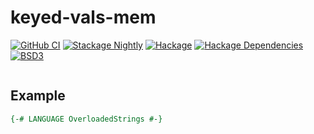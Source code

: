 # keyed-vals-mem

[![GitHub CI](https://github.com/adetokunbo/keyed-vals-mem/actions/workflows/ci.yml/badge.svg)](https://github.com/adetokunbo/keyed-vals-mem/actions)
[![Stackage Nightly](http://stackage.org/package/keyed-vals-mem/badge/nightly)](http://stackage.org/nightly/package/keyed-vals-mem)
[![Hackage][hackage-badge]][hackage]
[![Hackage Dependencies][hackage-deps-badge]][hackage-deps]
[![BSD3](https://img.shields.io/badge/license-BSD3-green.svg?dummy)](https://github.com/adetokunbo/keyed-vals-mem/blob/master/LICENSE)

```
```

## Example

```haskell
{-# LANGUAGE OverloadedStrings #-}

```

[1]: https://hackage.haskell.org/package/wai
[hackage-deps-badge]: <https://img.shields.io/hackage-deps/v/keyed-vals-mem.svg>
[hackage-deps]:       <http://packdeps.haskellers.com/feed?needle=keyed-vals-mem>
[hackage-badge]:      <https://img.shields.io/hackage/v/keyed-vals-mem.svg>
[hackage]:            <https://hackage.haskell.org/package/keyed-vals-mem>
[KEYS]:               <https://redis.io/commands/keys>
[Python]:             <https://python.org>
